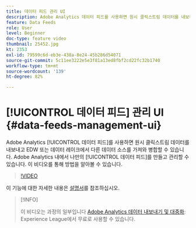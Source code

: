 ```yaml
---
title: 데이터 피드 관리 UI
description: Adobe Analytics 데이터 피드를 사용하면 원시 클릭스트림 데이터를 내보내고 EDW 또는 데이터 레이크에서 다른 데이터 소스를 가져와 병합할 수 있습니다. Adobe Analytics 내에서 나만의 데이터 피드를 만들고 관리할 수 있습니다. 이 비디오를 통해 방법을 알아볼 수 있습니다.
feature: Data Feeds
role: User
level: Beginner
doc-type: feature video
thumbnail: 25452.jpg
kt: 2353
exl-id: 79599c6d-eb3e-438a-8e24-45b286d54071
source-git-commit: 5c11ee3222e5e3f81a13ed8fbf2cd22fc32b1740
workflow-type: tm+mt
source-wordcount: '139'
ht-degree: 82%

---
```


# [!UICONTROL 데이터 피드] 관리 UI {#data-feeds-management-ui}

Adobe Analytics [!UICONTROL 데이터 피드]를 사용하면 원시 클릭스트림 데이터를 내보내고 EDW 또는 데이터 레이크에서 다른 데이터 소스를 가져와 병합할 수 있습니다. Adobe Analytics 내에서 나만의 [!UICONTROL 데이터 피드]를 만들고 관리할 수 있습니다. 이 비디오를 통해 방법을 알아볼 수 있습니다.

>[!VIDEO](https://video.tv.adobe.com/v/25452/?quality=12)

이 기능에 대한 자세한 내용은 [설명서](https://experienceleague.adobe.com/docs/analytics/export/analytics-data-feed/df-manage-feeds.html?lang=ko#)를 참조하십시오.

>[!INFO]
>
> 이 비디오는 과정의 일부입니다 [Adobe Analytics 데이터 내보내기 및 대중화](https://experienceleague.adobe.com/?recommended=Analytics-A-1-2022.1.democratizing): Experience League에서 무료로 사용할 수 있습니다.